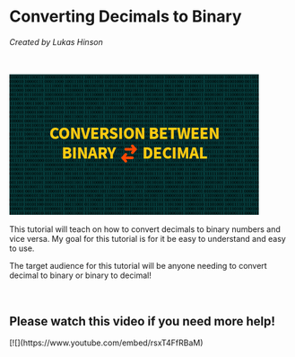 <h1> Converting Decimals to Binary </h1> 
<h6> Created by Lukas Hinson </h6>
<br>

<img src="pic.png" alt="Pic">
<p> This tutorial will teach on how to convert decimals to binary numbers and vice versa. My goal for this tutorial is for it be easy to understand and easy to use. </p>
<p> The target audience for this tutorial will be anyone needing to convert decimal to binary or binary to decimal! </p>
<br>

<h2> Please watch this video if you need more help! </h2>
[![](https://www.youtube.com/embed/rsxT4FfRBaM)
